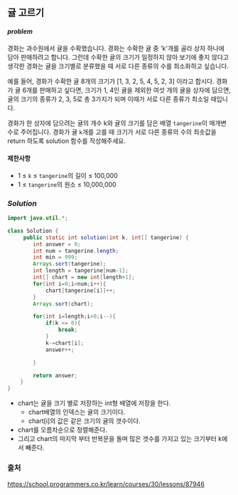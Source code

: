 ## **귤 고르기**


#### ***problem***
경화는 과수원에서 귤을 수확했습니다. 경화는 수확한 귤 중 'k'개를 골라 상자 하나에 담아 판매하려고 합니다. 그런데 수확한 귤의 크기가 일정하지 않아 보기에 좋지 않다고 생각한 경화는 귤을 크기별로 분류했을 때 서로 다른 종류의 수를 최소화하고 싶습니다.

예를 들어, 경화가 수확한 귤 8개의 크기가 [1, 3, 2, 5, 4, 5, 2, 3] 이라고 합시다. 경화가 귤 6개를 판매하고 싶다면, 크기가 1, 4인 귤을 제외한 여섯 개의 귤을 상자에 담으면, 귤의 크기의 종류가 2, 3, 5로 총 3가지가 되며 이때가 서로 다른 종류가 최소일 때입니다.

경화가 한 상자에 담으려는 귤의 개수 k와 귤의 크기를 담은 배열 `tangerine`이 매개변수로 주어집니다. 경화가 귤 `k`개를 고를 때 크기가 서로 다른 종류의 수의 최솟값을 return 하도록 solution 함수를 작성해주세요.

#### **제한사항**
- 1 ≤ `k` ≤ `tangerine`의 길이 ≤ 100,000
- 1 ≤ `tangerine`의 원소 ≤ 10,000,000


### ***Solution***
``` java
import java.util.*;

class Solution {
     public static int solution(int k, int[] tangerine) {
        int answer = 0;
        int num = tangerine.length;
        int min = 999;
        Arrays.sort(tangerine);
        int length = tangerine[num-1];
        int[] chart = new int[length+1];
        for(int i=0;i<num;i++){
            chart[tangerine[i]]++;
        }
        Arrays.sort(chart);

        for(int i=length;i>0;i--){
            if(k <= 0){
                break;
            }
            k-=chart[i];
            answer++;

        }

        return answer;
    }
}
```
- chart는 귤을 크기 별로 저장하는 int형 배열에 저장을 한다.
    - chart배열의 인덱스는 귤의 크기이다.
    - chart[i]의 값은 같은 크기의 귤의 갯수이다.
- chart를 오름차순으로 정렬해준다.
- 그리고 chart의 마지막 부터 반복문을 돌며 많은 갯수를 가지고 있는 크기부터 k에서 빼준다. 

### 출처
https://school.programmers.co.kr/learn/courses/30/lessons/87946